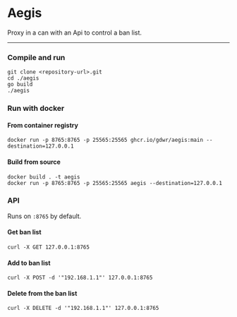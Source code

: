# Aegis

Proxy in a can with an Api to control a ban list.

--- 

### Compile and run
```shell
git clone <repository-url>.git
cd ./aegis
go build
./aegis
```

### Run with docker

#### From container registry
```shell
docker run -p 8765:8765 -p 25565:25565 ghcr.io/gdwr/aegis:main --destination=127.0.0.1
```

#### Build from source
```shell
docker build . -t aegis
docker run -p 8765:8765 -p 25565:25565 aegis --destination=127.0.0.1
```


### API
Runs on `:8765` by default.

#### Get ban list
```shell
curl -X GET 127.0.0.1:8765
```

#### Add to ban list
```shell
curl -X POST -d '"192.168.1.1"' 127.0.0.1:8765
```

#### Delete from the ban list
```shell
curl -X DELETE -d '"192.168.1.1"' 127.0.0.1:8765
```
